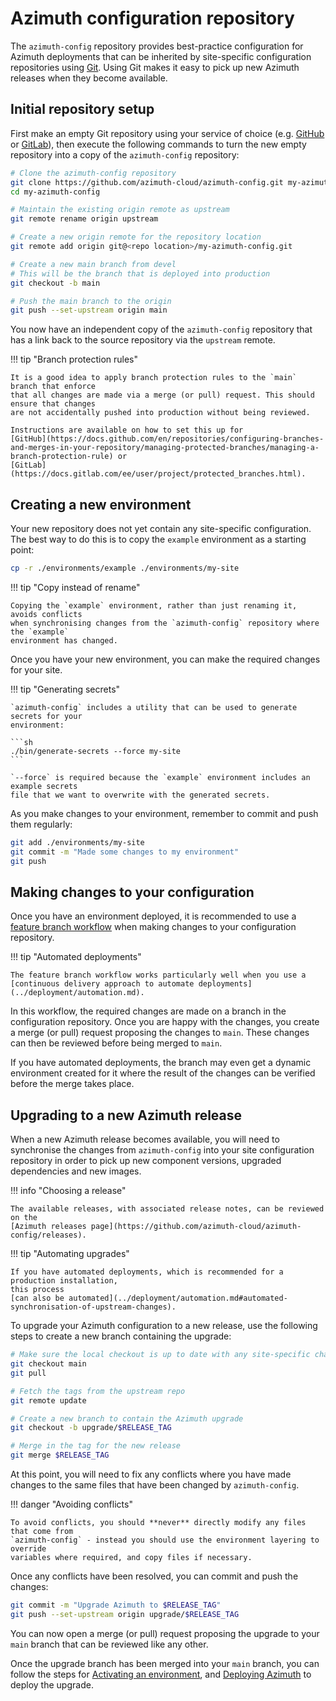 # Azimuth configuration repository

The `azimuth-config` repository provides best-practice configuration for Azimuth deployments
that can be inherited by site-specific configuration repositories using
[Git](https://git-scm.com/). Using Git makes it easy to pick up new Azimuth releases when
they become available.

## Initial repository setup

First make an empty Git repository using your service of choice (e.g.
[GitHub](https://github.com/) or [GitLab](https://about.gitlab.com/)), then execute the
following commands to turn the new empty repository into a copy of the `azimuth-config`
repository:

```sh
# Clone the azimuth-config repository
git clone https://github.com/azimuth-cloud/azimuth-config.git my-azimuth-config
cd my-azimuth-config

# Maintain the existing origin remote as upstream
git remote rename origin upstream

# Create a new origin remote for the repository location
git remote add origin git@<repo location>/my-azimuth-config.git

# Create a new main branch from devel
# This will be the branch that is deployed into production
git checkout -b main

# Push the main branch to the origin
git push --set-upstream origin main
```

You now have an independent copy of the `azimuth-config` repository that has a link back
to the source repository via the `upstream` remote.

!!! tip  "Branch protection rules"

    It is a good idea to apply branch protection rules to the `main` branch that enforce
    that all changes are made via a merge (or pull) request. This should ensure that changes
    are not accidentally pushed into production without being reviewed.

    Instructions are available on how to set this up for
    [GitHub](https://docs.github.com/en/repositories/configuring-branches-and-merges-in-your-repository/managing-protected-branches/managing-a-branch-protection-rule) or
    [GitLab](https://docs.gitlab.com/ee/user/project/protected_branches.html).


## Creating a new environment

Your new repository does not yet contain any site-specific configuration. The best way
to do this is to copy the `example` environment as a starting point:

```sh
cp -r ./environments/example ./environments/my-site
```

!!! tip  "Copy instead of rename"

    Copying the `example` environment, rather than just renaming it, avoids conflicts
    when synchronising changes from the `azimuth-config` repository where the `example`
    environment has changed.

Once you have your new environment, you can make the required changes for your site.

!!! tip  "Generating secrets"

    `azimuth-config` includes a utility that can be used to generate secrets for your
    environment:

    ```sh
    ./bin/generate-secrets --force my-site
    ```

    `--force` is required because the `example` environment includes an example secrets
    file that we want to overwrite with the generated secrets.

As you make changes to your environment, remember to commit and push them regularly:

```sh
git add ./environments/my-site
git commit -m "Made some changes to my environment"
git push
```

## Making changes to your configuration

Once you have an environment deployed, it is recommended to use a
[feature branch workflow](https://www.atlassian.com/git/tutorials/comparing-workflows/feature-branch-workflow)
when making changes to your configuration repository.

!!! tip "Automated deployments"

    The feature branch workflow works particularly well when you use a
    [continuous delivery approach to automate deployments](../deployment/automation.md).

In this workflow, the required changes are made on a branch in the configuration repository.
Once you are happy with the changes, you create a merge (or pull) request proposing the
changes to `main`. These changes can then be reviewed before being merged to `main`.

If you have automated deployments, the branch may even get a dynamic environment created
for it where the result of the changes can be verified before the merge takes place.

## Upgrading to a new Azimuth release

When a new Azimuth release becomes available, you will need to synchronise the changes
from `azimuth-config` into your site configuration repository in order to pick up new
component versions, upgraded dependencies and new images.

!!! info  "Choosing a release"

    The available releases, with associated release notes, can be reviewed on the
    [Azimuth releases page](https://github.com/azimuth-cloud/azimuth-config/releases).

!!! tip  "Automating upgrades"

    If you have automated deployments, which is recommended for a production installation,
    this process
    [can also be automated](../deployment/automation.md#automated-synchronisation-of-upstream-changes).

To upgrade your Azimuth configuration to a new release, use the following steps to create
a new branch containing the upgrade:

```sh
# Make sure the local checkout is up to date with any site-specific changes
git checkout main
git pull

# Fetch the tags from the upstream repo
git remote update

# Create a new branch to contain the Azimuth upgrade
git checkout -b upgrade/$RELEASE_TAG

# Merge in the tag for the new release
git merge $RELEASE_TAG
```

At this point, you will need to fix any conflicts where you have made changes to the same
files that have been changed by `azimuth-config`.

!!! danger  "Avoiding conflicts"

    To avoid conflicts, you should **never** directly modify any files that come from
    `azimuth-config` - instead you should use the environment layering to override
    variables where required, and copy files if necessary.

Once any conflicts have been resolved, you can commit and push the changes:

```sh
git commit -m "Upgrade Azimuth to $RELEASE_TAG"
git push --set-upstream origin upgrade/$RELEASE_TAG
```

You can now open a merge (or pull) request proposing the upgrade to your `main` branch
that can be reviewed like any other.

Once the upgrade branch has been merged into your `main` branch, you can follow the
steps for [Activating an environment](../deployment/index.md#activating-an-environment),
and [Deploying Azimuth](../deployment/index.md#deploying-an-environment) to deploy the
upgrade.